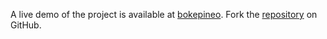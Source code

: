 A live demo of the project is available at [bokepineo](https://bokepineo.pages.dev/).
Fork the [repository](https://github.com/jojtoview) on GitHub.